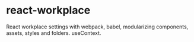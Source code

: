 # react-workplace
React workplace settings with webpack, babel, modularizing components, assets, styles and folders. useContext.
